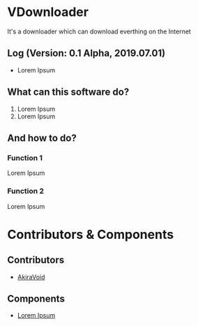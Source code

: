 # VDownloader
It's a downloader which can download everthing on the Internet
## Log (Version: 0.1 Alpha, 2019.07.01)
- Lorem Ipsum
## What can this software do?
1. Lorem Ipsum
2. Lorem Ipsum
## And how to do?
### Function 1
Lorem Ipsum
### Function 2
Lorem Ipsum
# Contributors & Components
## Contributors
- [AkiraVoid](https://github.com/AkiraVoid "Go to his homepage")
## Components
- [Lorem Ipsum](https://example.exmp "Go to it's official site")
